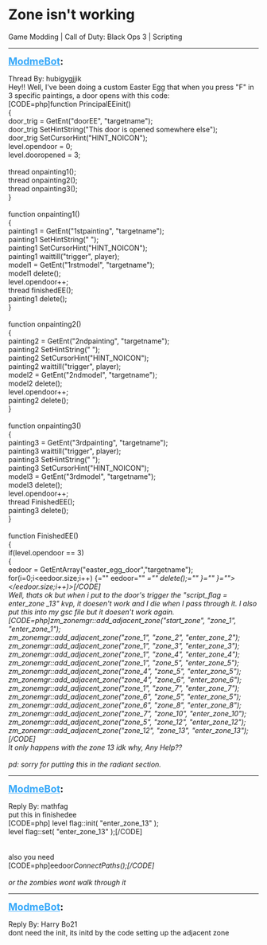 # Zone isn't working
Game Modding | Call of Duty: Black Ops 3 | Scripting

---
<strong style="font-size: 1.4em;"><span style="text-decoration: underline;text-decoration-color: #34a7f9;"><span style="color:#34a7f9;">ModmeBot</span></span>:</strong>

<p>Thread By: hubigygjjik<br />Hey!! Well, I&#39;ve been doing a custom Easter Egg that when you press &quot;F&quot; in 3 specific paintings, a door opens with this code:<br />[CODE=php]function PrincipalEEinit()<br />{<br />	door_trig = GetEnt(&quot;doorEE&quot;, &quot;targetname&quot;);<br />	door_trig SetHintString(&quot;This door is opened somewhere else&quot;);<br />	door_trig SetCursorHint(&quot;HINT_NOICON&quot;);<br />	level.opendoor = 0;<br />	level.dooropened = 3;<br /> <br />	thread onpainting1();	<br />	thread onpainting2();<br />	thread onpainting3();<br />}<br /><br />function onpainting1()	<br />{<br />	painting1 = GetEnt(&quot;1stpainting&quot;, &quot;targetname&quot;);<br />        painting1 SetHintString(&quot; &quot;);<br />        painting1 SetCursorHint(&quot;HINT_NOICON&quot;);<br />	painting1 waittill(&quot;trigger&quot;, player);<br />	model1 = GetEnt(&quot;1rstmodel&quot;, &quot;targetname&quot;);<br />	model1 delete();<br />	level.opendoor++;<br />	thread finishedEE();<br />	painting1 delete();<br />}<br />	<br />function onpainting2()<br />{<br />	painting2 = GetEnt(&quot;2ndpainting&quot;, &quot;targetname&quot;);<br />        painting2 SetHintString(&quot; &quot;);<br />        painting2 SetCursorHint(&quot;HINT_NOICON&quot;);<br />	painting2 waittill(&quot;trigger&quot;, player);<br />	model2 = GetEnt(&quot;2ndmodel&quot;, &quot;targetname&quot;);<br />	model2 delete();<br />	level.opendoor++;<br />	painting2 delete();<br />}<br /><br />function onpainting3()<br />{<br />	painting3 = GetEnt(&quot;3rdpainting&quot;, &quot;targetname&quot;);<br />	painting3 waittill(&quot;trigger&quot;, player);<br />	painting3 SetHintString(&quot; &quot;);<br />        painting3 SetCursorHint(&quot;HINT_NOICON&quot;);<br />	model3 = GetEnt(&quot;3rdmodel&quot;, &quot;targetname&quot;);<br />	model3 delete();<br />	level.opendoor++;<br />	thread FinishedEE();<br />	painting3 delete();<br />}<br /><br />function FinishedEE()<br />{ <br />  if(level.opendoor == 3)	<br />  {<br />     eedoor = GetEntArray(&quot;easter_egg_door&quot;,&quot;targetname&quot;);<br />     for(i=0;i&lt;eedoor.size;i++) {=&quot;&quot; eedoor=&quot;&quot; <em>=&quot;&quot; delete();=&quot;&quot; }=&quot;&quot; }=&quot;&quot;&gt;&lt;/eedoor.size;i++)&gt;[/CODE]<br />Well, thats ok but when i put to the door&#39;s trigger the &quot;script_flag = enter_zone _13&quot; kvp, it doesen&#39;t work and I die when I pass through it. I also put this into my gsc file but it doesen&#39;t work again.<br />[CODE=php]zm_zonemgr::add_adjacent_zone(&quot;start_zone&quot;, &quot;zone_1&quot;, &quot;enter_zone_1&quot;);<br />	zm_zonemgr::add_adjacent_zone(&quot;zone_1&quot;, &quot;zone_2&quot;, &quot;enter_zone_2&quot;);<br />	zm_zonemgr::add_adjacent_zone(&quot;zone_1&quot;, &quot;zone_3&quot;, &quot;enter_zone_3&quot;);<br />	zm_zonemgr::add_adjacent_zone(&quot;zone_1&quot;, &quot;zone_4&quot;, &quot;enter_zone_4&quot;);<br />	zm_zonemgr::add_adjacent_zone(&quot;zone_1&quot;, &quot;zone_5&quot;, &quot;enter_zone_5&quot;);<br />	zm_zonemgr::add_adjacent_zone(&quot;zone_4&quot;, &quot;zone_5&quot;, &quot;enter_zone_5&quot;);<br />	zm_zonemgr::add_adjacent_zone(&quot;zone_4&quot;, &quot;zone_6&quot;, &quot;enter_zone_6&quot;);<br />	zm_zonemgr::add_adjacent_zone(&quot;zone_1&quot;, &quot;zone_7&quot;, &quot;enter_zone_7&quot;);<br />	zm_zonemgr::add_adjacent_zone(&quot;zone_6&quot;, &quot;zone_5&quot;, &quot;enter_zone_5&quot;);<br />	zm_zonemgr::add_adjacent_zone(&quot;zone_6&quot;, &quot;zone_8&quot;, &quot;enter_zone_8&quot;);<br />	zm_zonemgr::add_adjacent_zone(&quot;zone_7&quot;, &quot;zone_10&quot;, &quot;enter_zone_10&quot;);<br />	zm_zonemgr::add_adjacent_zone(&quot;zone_5&quot;, &quot;zone_12&quot;, &quot;enter_zone_12&quot;);<br />	zm_zonemgr::add_adjacent_zone(&quot;zone_12&quot;, &quot;zone_13&quot;, &quot;enter_zone_13&quot;);[/CODE]<br />It only happens with the zone 13 idk why, Any Help??<br /> <br />pd: sorry for putting this in the radiant section.</em></p>

---
<strong style="font-size: 1.4em;"><span style="text-decoration: underline;text-decoration-color: #34a7f9;"><span style="color:#34a7f9;">ModmeBot</span></span>:</strong>

<p>Reply By: mathfag<br />put this in finishedee<br />[CODE=php]	level flag::init( &quot;enter_zone_13&quot; );<br />	level flag::set( &quot;enter_zone_13&quot; );[/CODE]<br /> <br /> <br />also you need <br />[CODE=php]eedoor<em>ConnectPaths();[/CODE]<br /> <br />or the zombies wont walk through it</em></p>

---
<strong style="font-size: 1.4em;"><span style="text-decoration: underline;text-decoration-color: #34a7f9;"><span style="color:#34a7f9;">ModmeBot</span></span>:</strong>

<p>Reply By: Harry Bo21<br />dont need the init, its initd by the code setting up the adjacent zone</p>
